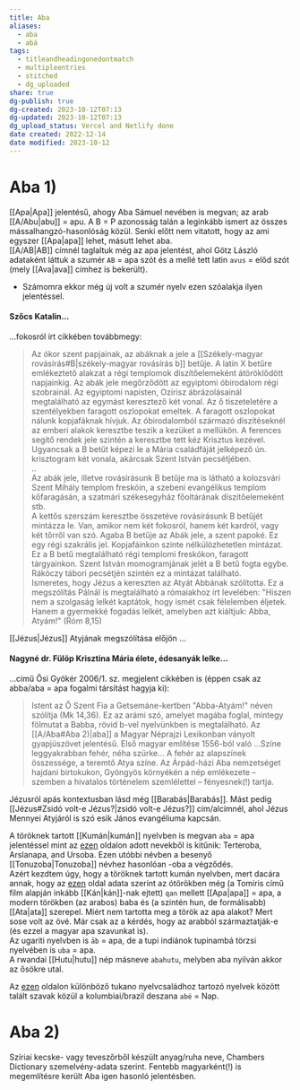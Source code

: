 ```yaml
---
title: Aba
aliases:
  - aba
  - abá
tags:
  - titleandheadingonedontmatch
  - multipleentries
  - stitched
  - dg_uploaded
share: true
dg-publish: true
dg-created: 2023-10-12T07:13
dg-updated: 2023-10-12T07:13
dg_upload_status: Vercel and Netlify done
date created: 2022-12-14
date modified: 2023-10-12
---
```


# Aba 1)

[[Apa\|Apa]] jelentésű, ahogy Aba Sámuel nevében is megvan; az arab [[A/Abu\|abu]] = apu. A B = P azonosság talán a leginkább ismert az összes mássalhangzó-hasonlóság közül. Senki előtt nem vitatott, hogy az ami egyszer [[Apa\|apa]] lehet, másutt lehet aba.  
[[A/AB\|AB]] címnél taglaltuk még az apa jelentést, ahol Götz László adataként láttuk a szumér `AB` = apa szót és a mellé tett latin `avus` = előd szót (mely [[Ava\|ava]] címhez is bekerült).  
- Számomra ekkor még új volt a szumér nyelv ezen szóalakja ilyen jelentéssel.  

#### Szőcs Katalin...

...fokosról írt cikkében továbbmegy:  
> Az ókor szent papjainak, az abáknak a jele a [[Székely-magyar rovásírás#B\|székely-magyar rovásírás b]] betűje. A latin X betűre emlékeztető alakzat a régi templomok díszítőelemeként átöröklődött napjainkig. Az abák jele megőrződött az egyiptomi óbirodalom régi szobrainál. Az egyiptomi napisten, Ozirisz ábrázolásainál megtalálható az egymást keresztező két vonal. Az ő tiszeteletére a szentélyekben faragott oszlopokat emeltek. A faragott oszlopokat nálunk kopjafáknak hívjuk. Az óbirodalomból származó díszítéseknél az emberi alakok keresztbe teszik a kezüket a mellükön. A ferences segítő rendek jele szintén a keresztbe tett kéz Krisztus kezével. Ugyancsak a B betűt képezi le a Mária családfáját jelképező ún. krisztogram két vonala, akárcsak Szent István pecsétjében.  
> ..  
> Az abák jele, illetve rovásírásunk B betűje ma is látható a kolozsvári Szent Mihály templom freskóin, a szebeni evangélikus templom kőfaragásán, a szatmári székesegyház főoltárának díszítőelemeként stb.  
> A kettős szerszám keresztbe összetéve rovásírásunk B betűjét mintázza le. Van, amikor nem két fokosról, hanem két kardról, vagy két tőrről van szó. Agaba B betűje az Abák jele, a szent papoké. Ez egy régi szakrális jel. Kopjafáinkon szinte nélkülözhetetlen mintázat. Ez a B betű megtalálható régi templomi freskókon, faragott tárgyainkon. Szent István momogramjának jelét a B betű fogta egybe. Rákóczy tábori pecsétjén szintén ez a mintázat található.  
> Ismeretes, hogy Jézus a kereszten az Atyát Abbának szólította. Ez a megszólítás Pálnál is megtalálható a rómaiakhoz írt levelében: "Hiszen nem a szolgaság lelkét kaptátok, hogy ismét csak félelemben éljetek. Hanem a gyermekké fogadás lelkét, amelyben azt kiáltjuk: Abba, Atyám!" (Róm 8,15)  

[[Jézus\|Jézus]] Atyjának megszólítása előjön ...

#### Nagyné dr. Fülöp Krisztina Mária élete, édesanyák lelke...

...című Ősi Gyökér 2006/1. sz. megjelent cikkében is (éppen csak az abba/aba = apa fogalmi társítást hagyja ki):  
> Istent az Ő Szent Fia a Getsemáne-kertben "Abba-Atyám!" néven szólítja (Mk 14,36). Ez az arámi szó, amelyet magába foglal, mintegy fölmutat a Babba, rövid b-vel nyelvünkben is megtalálható. Az [[A/Aba#Aba 2)\|aba]] a Magyar Néprajzi Lexikonban ványolt gyapjúszövet jelentésű. Első magyar említése 1556-ból való ...Színe leggyakrabban fehér, néha szürke... A fehér az alapszínek összessége, a teremtő Atya színe. Az Árpád-házi Aba nemzetséget hajdani birtokukon, Gyöngyös környékén a nép emlékezete – szemben a hivatalos történelem szemlélettel – fényesnek(!) tartja.  

Jézusról apás kontextusban lásd még [[Barabás\|Barabás]]. Mást pedig [[Jézus#Zsidó volt-e Jézus?\|zsidó volt-e Jézus?]] cím/alcímnél, ahol Jézus Mennyei Atyjáról is szó esik János evangéliuma kapcsán.  

A töröknek tartott [[Kumán\|kumán]] nyelvben is megvan `aba` = apa jelentéssel mint az [ezen](https://en.wikipedia.org/wiki/House_of_Basarab) oldalon adott nevekből is kitűnik: Terteroba, Arslanapa, and Ursoba. Ezen utóbbi névben a besenyő [[Tonuzoba\|Tonuzoba]] névhez hasonlóan -oba a végződés.  
Azért kezdtem úgy, hogy a töröknek tartott kumán nyelvben, mert dacára annak, hogy az [ezen](https://www.wordsense.eu/father/) oldal adata szerint az ótörökben még (a Tomiris című film alapján inkább [[Kán\|kán]]-nak ejtett) `qan` mellett [[Apa\|apa]] = apa, a modern törökben (az arabos) baba és (a szintén hun, de formálisabb) [[Ata\|ata]] szerepel. Miért nem tartotta meg a török az apa alakot? Mert sose volt az övé. Már csak az a kérdés, hogy az arabból származtatják-e (és ezzel a magyar apa szavunkat is).  
Az ugariti nyelvben is `ảb` = apa, de a tupi indiánok tupinambá törzsi nyelvében is `uba` = apa.  
A rwandai [[Hutu\|hutu]] nép másneve `abahutu`, melyben aba nyilván akkor az ősökre utal.  

Az [ezen](https://en.wikipedia.org/wiki/Tucanoan_languages) oldalon különböző tukano nyelvcsaládhoz tartozó nyelvek között talált szavak közül a kolumbiai/brazil deszana `abé` = Nap.  

# Aba 2)

Szíriai kecske- vagy teveszőrből készült anyag/ruha neve, Chambers Dictionary szemelvény-adata szerint. Fentebb magyarként(!) is megemlítésre került Aba igen hasonló jelentésben.  